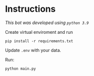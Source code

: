 # Instructions

_This bot was developed using `python 3.9`_  

Create virtual enviroment and run
```
pip install -r requirements.txt
```

Update `.env` with your data.

Run:
```
python main.py
```